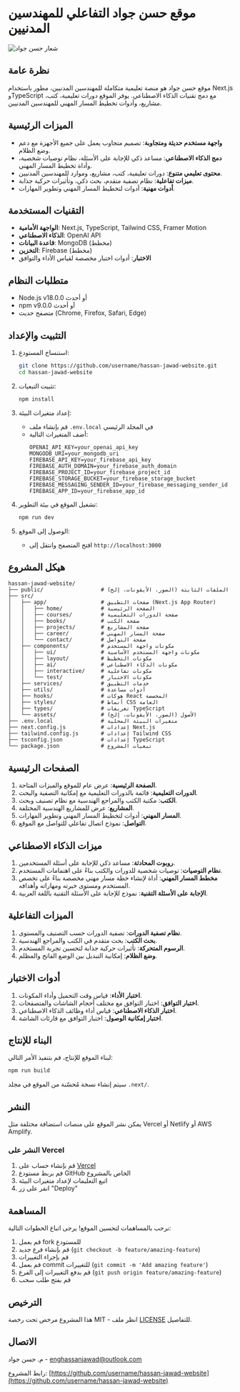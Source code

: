 # موقع حسن جواد التفاعلي للمهندسين المدنيين

![شعار حسن جواد](https://placeholder.com/logo.png)

## نظرة عامة

موقع حسن جواد هو منصة تعليمية متكاملة للمهندسين المدنيين، مطور باستخدام Next.js وTypeScript مع دمج تقنيات الذكاء الاصطناعي. يوفر الموقع دورات تعليمية، كتب، مشاريع، وأدوات تخطيط المسار المهني للمهندسين المدنيين.

## الميزات الرئيسية

- **واجهة مستخدم حديثة ومتجاوبة**: تصميم متجاوب يعمل على جميع الأجهزة مع دعم وضع الظلام.
- **دمج الذكاء الاصطناعي**: مساعد ذكي للإجابة على الأسئلة، نظام توصيات شخصية، وأداة تخطيط المسار المهني.
- **محتوى تعليمي متنوع**: دورات تعليمية، كتب، مشاريع، وموارد للمهندسين المدنيين.
- **ميزات تفاعلية**: نظام تصفية متقدم، بحث ذكي، وتأثيرات حركية جذابة.
- **أدوات مهنية**: أدوات لتخطيط المسار المهني وتطوير المهارات.

## التقنيات المستخدمة

- **الواجهة الأمامية**: Next.js, TypeScript, Tailwind CSS, Framer Motion
- **الذكاء الاصطناعي**: OpenAI API
- **قاعدة البيانات**: MongoDB (مخطط)
- **التخزين**: Firebase (مخطط)
- **الاختبار**: أدوات اختبار مخصصة لقياس الأداء والتوافق

## متطلبات النظام

- Node.js v18.0.0 أو أحدث
- npm v9.0.0 أو أحدث
- متصفح حديث (Chrome, Firefox, Safari, Edge)

## التثبيت والإعداد

1. استنساخ المستودع:
   ```bash
   git clone https://github.com/username/hassan-jawad-website.git
   cd hassan-jawad-website
   ```

2. تثبيت التبعيات:
   ```bash
   npm install
   ```

3. إعداد متغيرات البيئة:
   - قم بإنشاء ملف `.env.local` في المجلد الرئيسي
   - أضف المتغيرات التالية:
     ```
     OPENAI_API_KEY=your_openai_api_key
     MONGODB_URI=your_mongodb_uri
     FIREBASE_API_KEY=your_firebase_api_key
     FIREBASE_AUTH_DOMAIN=your_firebase_auth_domain
     FIREBASE_PROJECT_ID=your_firebase_project_id
     FIREBASE_STORAGE_BUCKET=your_firebase_storage_bucket
     FIREBASE_MESSAGING_SENDER_ID=your_firebase_messaging_sender_id
     FIREBASE_APP_ID=your_firebase_app_id
     ```

4. تشغيل الموقع في بيئة التطوير:
   ```bash
   npm run dev
   ```

5. الوصول إلى الموقع:
   - افتح المتصفح وانتقل إلى `http://localhost:3000`

## هيكل المشروع

```
hassan-jawad-website/
├── public/                  # الملفات الثابتة (الصور، الأيقونات، إلخ)
├── src/
│   ├── app/                 # صفحات التطبيق (Next.js App Router)
│   │   ├── home/            # الصفحة الرئيسية
│   │   ├── courses/         # صفحة الدورات التعليمية
│   │   ├── books/           # صفحة الكتب
│   │   ├── projects/        # صفحة المشاريع
│   │   ├── career/          # صفحة المسار المهني
│   │   └── contact/         # صفحة التواصل
│   ├── components/          # مكونات واجهة المستخدم
│   │   ├── ui/              # مكونات واجهة المستخدم الأساسية
│   │   ├── layout/          # مكونات التخطيط
│   │   ├── ai/              # مكونات الذكاء الاصطناعي
│   │   ├── interactive/     # مكونات تفاعلية
│   │   └── test/            # مكونات الاختبار
│   ├── services/            # خدمات التطبيق
│   ├── utils/               # أدوات مساعدة
│   ├── hooks/               # هوكات React المخصصة
│   ├── styles/              # أنماط CSS العامة
│   ├── types/               # تعريفات TypeScript
│   └── assets/              # الأصول (الصور، الأيقونات، إلخ)
├── .env.local               # متغيرات البيئة المحلية
├── next.config.js           # إعدادات Next.js
├── tailwind.config.js       # إعدادات Tailwind CSS
├── tsconfig.json            # إعدادات TypeScript
└── package.json             # تبعيات المشروع
```

## الصفحات الرئيسية

1. **الصفحة الرئيسية**: عرض عام للموقع والميزات المتاحة.
2. **الدورات التعليمية**: قائمة بالدورات التعليمية مع إمكانية التصفية والبحث.
3. **الكتب**: مكتبة الكتب والمراجع الهندسية مع نظام تصنيف وبحث.
4. **المشاريع**: عرض للمشاريع الهندسية المختلفة.
5. **المسار المهني**: أدوات لتخطيط المسار المهني وتطوير المهارات.
6. **التواصل**: نموذج اتصال تفاعلي للتواصل مع الموقع.

## ميزات الذكاء الاصطناعي

1. **روبوت المحادثة**: مساعد ذكي للإجابة على أسئلة المستخدمين.
2. **نظام التوصيات**: توصيات شخصية للدورات والكتب بناءً على اهتمامات المستخدم.
3. **مخطط المسار المهني**: أداة لإنشاء خطة مسار مهني مخصصة بناءً على تخصص المستخدم ومستوى خبرته ومهاراته وأهدافه.
4. **الإجابة على الأسئلة التقنية**: نموذج للإجابة على الأسئلة التقنية باللغة العربية.

## الميزات التفاعلية

1. **نظام تصفية الدورات**: تصفية الدورات حسب التصنيف والمستوى.
2. **بحث الكتب**: بحث متقدم في الكتب والمراجع الهندسية.
3. **الرسوم المتحركة**: تأثيرات حركية جذابة لتحسين تجربة المستخدم.
4. **وضع الظلام**: إمكانية التبديل بين الوضع الفاتح والمظلم.

## أدوات الاختبار

1. **اختبار الأداء**: قياس وقت التحميل وأداء المكونات.
2. **اختبار التوافق**: اختبار التوافق مع مختلف أحجام الشاشات والمتصفحات.
3. **اختبار الذكاء الاصطناعي**: قياس أداء وظائف الذكاء الاصطناعي.
4. **اختبار إمكانية الوصول**: اختبار التوافق مع قارئات الشاشة.

## البناء للإنتاج

لبناء الموقع للإنتاج، قم بتنفيذ الأمر التالي:

```bash
npm run build
```

سيتم إنشاء نسخة مُحسّنة من الموقع في مجلد `.next/`.

## النشر

يمكن نشر الموقع على منصات استضافة مختلفة مثل Vercel أو Netlify أو AWS Amplify.

### النشر على Vercel

1. قم بإنشاء حساب على [Vercel](https://vercel.com)
2. قم بربط مستودع GitHub الخاص بالمشروع
3. اتبع التعليمات لإعداد متغيرات البيئة
4. انقر على زر "Deploy"

## المساهمة

نرحب بالمساهمات لتحسين الموقع! يرجى اتباع الخطوات التالية:

1. قم بعمل fork للمستودع
2. قم بإنشاء فرع جديد (`git checkout -b feature/amazing-feature`)
3. قم بإجراء التغييرات
4. قم بعمل commit للتغييرات (`git commit -m 'Add amazing feature'`)
5. قم بدفع التغييرات إلى الفرع (`git push origin feature/amazing-feature`)
6. قم بفتح طلب سحب

## الترخيص

هذا المشروع مرخص تحت رخصة MIT - انظر ملف [LICENSE](LICENSE) للتفاصيل.

## الاتصال

م. حسن جواد - [enghassanjawad@outlook.com](mailto:enghassanjawad@outlook.com)

رابط المشروع: [https://github.com/username/hassan-jawad-website](https://github.com/username/hassan-jawad-website)
